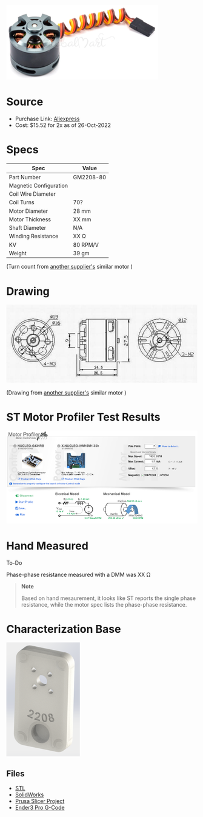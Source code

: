 
![image](image.png)

# Source
* Purchase Link: [Aliexpress](https://www.aliexpress.us/item/2255800199328769.html?spm=a2g0o.order_detail.0.0.2959f19c1YVG9L&gatewayAdapt=glo2usa&_randl_shipto=US)
* Cost: $15.52 for 2x as of 26-Oct-2022

# Specs

| Spec | Value |
| ---- | --- |
| Part Number | GM2208-80 |
| Magnetic Configuration |  |
| Coil Wire Diameter |  |
| Coil Turns | 70? |
| Motor Diameter | 28 mm |
| Motor Thickness | XX mm |
| Shaft Diameter | N/A |
| Winding Resistance | XX Ω |
| KV | 80 RPM/V |
| Weight | 39 gm |

(Turn count from [another supplier's](https://www.aliexpress.us/item/2251801357113153.html) similar motor )

# Drawing

![drawing](drawing.jpg)

(Drawing from [another supplier's](https://www.aliexpress.us/item/2251801357113153.html) similar motor )

# ST Motor Profiler Test Results

![Profiler Results](st-motor-profiler-results.png)

# Hand Measured

To-Do

Phase-phase resistance measured with a DMM was XX Ω

> **Note**
>
> Based on hand mesaurement, it looks like ST reports the single phase resistance, while the motor spec lists the phase-phase resistance.

# Characterization Base

![Base Image](base-render.png)

## Files

* [STL](Base-2208.STL)
* [SolidWorks](Base-2208.SLDPRT)
* [Prusa Slicer Project](Base-2208.3mf)
* [Ender3 Pro G-Code](Base-2208_1h20m_0.20mm_205C_PLA_ENDER3.gcode)

